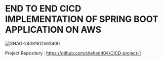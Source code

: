 # END TO END CICD IMPLEMENTATION OF SPRING BOOT APPLICATION ON AWS

![SNAG-24081612563400](https://github.com/user-attachments/assets/aaa28495-db1b-4783-b7d5-c579f0688f11)

Project Repository : https://github.com/shehan404/CICD-project-1
